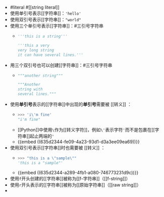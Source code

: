 - #literal #[[string literal]]
- 使用单引号表示[[字符串]]：`'hello'`
- 使用双引号表示[[字符串]]：`"world"`
- 使用三个单引号表示[[字符串]]：#三引号字符串
	- ```python
	  '''this is a string'''
	  
	  '''this a very
	  very long string
	  it can have several lines.'''
	  ```
- 用三个双引号也可以创建[[字符串]]：#三引号字符串
	- ```python
	  """another string"""
	  
	  """Another
	  string with
	  several lines."""
	  ```
- 使用**单引号**表示的[[字符串]]中出现的**单引号**需要被 [[转义]] ：
	- ```python
	  >>> 'i\'m fine'
	  "i'm fine"
	  ```
	- [[Python]]中使用`\`作为[[转义字符]]，例如`\'`表示字符`'`而不是包裹在[[字符串]]起止两端的`'`
	- {{embed ((635d2344-fe09-4a23-93d1-d3a3ee09ea69))}}
- 使用双引号表示[[字符串]]时也需要被 [[转义]] ：
	- ```python
	  >>> "this is a \"sample\""
	  'this is a "sample"'
	  ```
	- {{embed ((635d2344-a289-4fb1-a080-746773231d9c))}}
- 使用`f`开头创建的[[字符串]]被称为[[f-字符串]]（[[f-string]]）
- 使用`r`开头表示的[[字符串]]被称为[[原始字符串]]（[[raw string]]）
-